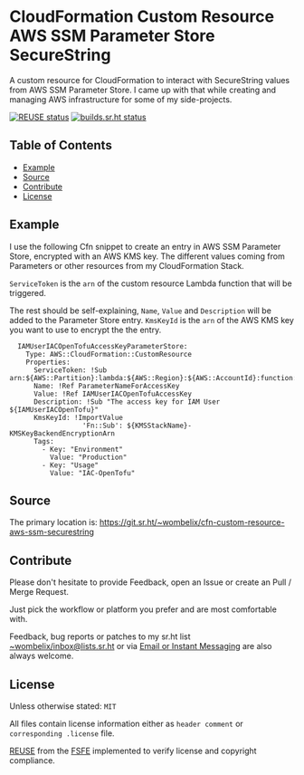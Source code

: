 <!--
SPDX-FileCopyrightText: 2024 Dominik Wombacher <dominik@wombacher.cc>

SPDX-License-Identifier: MIT
-->

# CloudFormation Custom Resource AWS SSM Parameter Store SecureString

A custom resource for CloudFormation to interact with SecureString values from AWS SSM Parameter Store. 
I came up with that while creating and managing AWS infrastructure for some of my side-projects.

[![REUSE status](https://api.reuse.software/badge/git.sr.ht/~wombelix/cfn-custom-resource-aws-ssm-securestring)](https://api.reuse.software/info/git.sr.ht/~wombelix/cfn-custom-resource-aws-ssm-securestring) 
[![builds.sr.ht status](https://builds.sr.ht/~wombelix/cfn-custom-resource-aws-ssm-securestring.svg)](https://builds.sr.ht/~wombelix/cfn-custom-resource-aws-ssm-securestring?)


## Table of Contents

* [Example](#example)
* [Source](#source)
* [Contribute](#contribute)
* [License](#license)

## Example

I use the following Cfn snippet to create an entry in AWS SSM Parameter Store, encrypted with an AWS KMS key. 
The different values coming from Parameters or other resources from my CloudFormation Stack. 

`ServiceToken` is the `arn` of the custom resource Lambda function that will be triggered.

The rest should be self-explaining, `Name`, `Value` and `Description` will be added to the Parameter Store entry. 
`KmsKeyId` is the `arn` of the AWS KMS key you want to use to encrypt the the entry.

```
  IAMUserIACOpenTofuAccessKeyParameterStore:
    Type: AWS::CloudFormation::CustomResource
    Properties:
      ServiceToken: !Sub arn:${AWS::Partition}:lambda:${AWS::Region}:${AWS::AccountId}:function:${CustomResourceLambdaName}
      Name: !Ref ParameterNameForAccessKey
      Value: !Ref IAMUserIACOpenTofuAccessKey
      Description: !Sub "The access key for IAM User ${IAMUserIACOpenTofu}"
      KmsKeyId: !ImportValue
                  'Fn::Sub': ${KMSStackName}-KMSKeyBackendEncryptionArn
      Tags: 
        - Key: "Environment"
          Value: "Production"
        - Key: "Usage"
          Value: "IAC-OpenTofu"
```

## Source

The primary location is: https://git.sr.ht/~wombelix/cfn-custom-resource-aws-ssm-securestring

<!--
Mirrors of the repository are available on
[Codeberg](https://codeberg.org/wombelix/cfn-custom-resource-aws-ssm-securestring),
[Gitlab](https://gitlab.com/wombelix/cfn-custom-resource-aws-ssm-securestring) and
[Github](https://github.com/wombelix/cfn-custom-resource-aws-ssm-securestring).
-->

## Contribute

Please don't hesitate to provide Feedback, open an Issue or create an Pull / Merge Request.

Just pick the workflow or platform you prefer and are most comfortable with.

Feedback, bug reports or patches to my sr.ht list [~wombelix/inbox@lists.sr.ht](https://lists.sr.ht/~wombelix/inbox)
or via [Email or Instant Messaging](https://dominik.wombacher.cc/pages/contact.html) are also always welcome.

## License

Unless otherwise stated: `MIT`

All files contain license information either as `header comment` or `corresponding .license` file.

[REUSE](https://reuse.software) from the [FSFE](https://fsfe.org/) implemented to verify license and copyright compliance.

